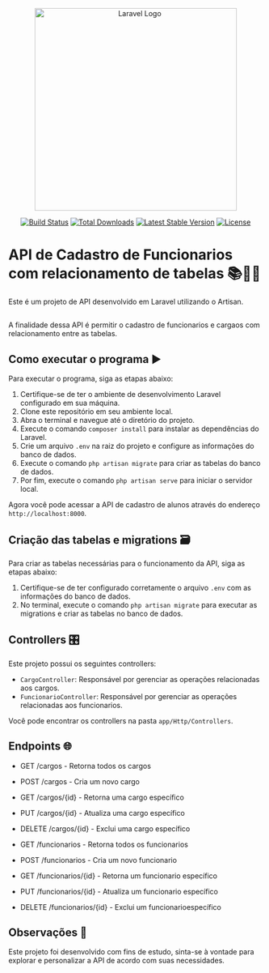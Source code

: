 <p align="center"><a href="https://laravel.com" target="_blank"><img src="https://raw.githubusercontent.com/laravel/art/master/logo-lockup/5%20SVG/2%20CMYK/1%20Full%20Color/laravel-logolockup-cmyk-red.svg" width="400" alt="Laravel Logo"></a></p>

<p align="center">
<a href="https://github.com/laravel/framework/actions"><img src="https://github.com/laravel/framework/workflows/tests/badge.svg" alt="Build Status"></a>
<a href="https://packagist.org/packages/laravel/framework"><img src="https://img.shields.io/packagist/dt/laravel/framework" alt="Total Downloads"></a>
<a href="https://packagist.org/packages/laravel/framework"><img src="https://img.shields.io/packagist/v/laravel/framework" alt="Latest Stable Version"></a>
<a href="https://packagist.org/packages/laravel/framework"><img src="https://img.shields.io/packagist/l/laravel/framework" alt="License"></a>
</p>

# API de Cadastro de Funcionarios com relacionamento de tabelas 📚👨‍🎓

Este é um projeto de API desenvolvido em Laravel utilizando o Artisan. 

##

A finalidade dessa API é permitir o cadastro de funcionarios e cargaos com relacionamento entre as tabelas.

## Como executar o programa ▶️

Para executar o programa, siga as etapas abaixo:

1. Certifique-se de ter o ambiente de desenvolvimento Laravel configurado em sua máquina.
2. Clone este repositório em seu ambiente local.
3. Abra o terminal e navegue até o diretório do projeto.
4. Execute o comando `composer install` para instalar as dependências do Laravel.
5. Crie um arquivo `.env` na raiz do projeto e configure as informações do banco de dados.
6. Execute o comando `php artisan migrate` para criar as tabelas do banco de dados.
7. Por fim, execute o comando `php artisan serve` para iniciar o servidor local.

Agora você pode acessar a API de cadastro de alunos através do endereço `http://localhost:8000`.

## Criação das tabelas e migrations 🗃️

Para criar as tabelas necessárias para o funcionamento da API, siga as etapas abaixo:

1. Certifique-se de ter configurado corretamente o arquivo `.env` com as informações do banco de dados.
2. No terminal, execute o comando `php artisan migrate` para executar as migrations e criar as tabelas no banco de dados.

## Controllers 🎛️

Este projeto possui os seguintes controllers:

- `CargoController`: Responsável por gerenciar as operações relacionadas aos cargos.
- `FuncionarioController`: Responsável por gerenciar as operações relacionadas aos funcionarios.

Você pode encontrar os controllers na pasta `app/Http/Controllers`.

## Endpoints 🌐

- GET /cargos - Retorna todos os cargos
- POST /cargos - Cria um novo cargo
- GET /cargos/{id} - Retorna uma cargo específico
- PUT /cargos/{id} - Atualiza uma cargo específico
- DELETE /cargos/{id} - Exclui uma cargo específico

- GET /funcionarios - Retorna todos os funcionarios
- POST /funcionarios - Cria um novo funcionario
- GET /funcionarios/{id} - Retorna um funcionario específico
- PUT /funcionarios/{id} - Atualiza um funcionario específico
- DELETE /funcionarios/{id} - Exclui um funcionarioespecífico


## Observações 📝

Este projeto foi desenvolvido com fins de estudo, sinta-se à vontade para explorar e personalizar a API de acordo com suas necessidades.

